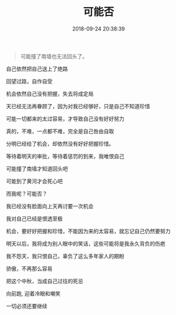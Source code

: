 ﻿---
title: 可能否
urlname: maybe-die-index
tags:
  - diary
categories:
  - daybreak
date: 2018-09-24 20:38:39
---
<!-- Hexo daybreak git vb.net 健康 博客设置 网络日志 软件列表 魔法书签 -->
<!--![图]() -->
<!--[]() -->

> 可能撞了南墙也无法回头了。

<!-- more -->
自己依然把自己送上了绝路

回望过路，自作自受

机会依然自己没有把握，失去将成定局

天已经无法再眷顾了，因为对我已经够好，只是自己不知道珍惜

可能一切都来的太过容易，才导致自己没有好好努力

真的，不难，一点都不难，完全是自己咎由自取

分明已经给了机会，却依然没有好好把握珍惜。

等待着明天的审批，等待着惩罚的到来，我唯恨自己

可能撞了南墙才知道回头吧

可能到了黄河才会死心吧

而我呢？可能否？

我已经没有脸面向上天再讨要一次机会

我对自己已经是恨透至极

机会，要好好把握和珍惜，不能因为来的太容易，就忘记自己仍然要努力

明天以后，我将成为别人眼中的笑话，这些可能将是我永久背负的伤疤

我不怨天，我只恨自己，辜负了这么多年家人的期盼

骄傲，不再那么容易

把这个中秋，当成自己过往的死忌

向前跑, 迎着冷眼和嘲笑

一切必须还要继续



